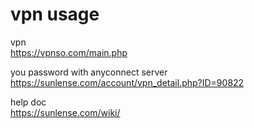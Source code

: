 # vpn usage
vpn  
https://vpnso.com/main.php

you password with anyconnect server  
https://sunlense.com/account/vpn_detail.php?ID=90822

help doc  
https://sunlense.com/wiki/